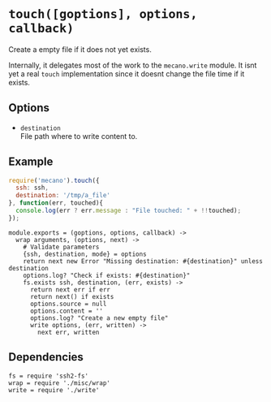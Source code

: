 
# `touch([goptions], options, callback)`

Create a empty file if it does not yet exists.

Internally, it delegates most of the work to the `mecano.write` module. It isnt
yet a real `touch` implementation since it doesnt change the file time if it
exists.

## Options

*   `destination`   
    File path where to write content to.   

## Example

```js
require('mecano').touch({
  ssh: ssh,
  destination: '/tmp/a_file'
}, function(err, touched){
  console.log(err ? err.message : "File touched: " + !!touched);
});
```

    module.exports = (goptions, options, callback) ->
      wrap arguments, (options, next) ->
        # Validate parameters
        {ssh, destination, mode} = options
        return next new Error "Missing destination: #{destination}" unless destination
        options.log? "Check if exists: #{destination}"
        fs.exists ssh, destination, (err, exists) ->
          return next err if err
          return next() if exists
          options.source = null
          options.content = ''
          options.log? "Create a new empty file"
          write options, (err, written) ->
            next err, written

## Dependencies

    fs = require 'ssh2-fs'
    wrap = require './misc/wrap'
    write = require './write'






